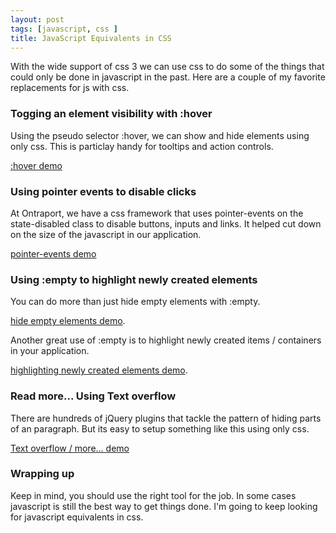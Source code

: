 ```yaml
---
layout: post
tags: [javascript, css ]
title: JavaScript Equivalents in CSS
---
```


With the wide support of css 3 we can use css to do some of the things that could only be done in javascript in the past. Here are a couple of my favorite replacements for js with css.  


### Togging an element visibility with :hover

Using the pseudo selector :hover, we can show and hide elements using only css. This is particlay handy for tooltips and action controls. 

[:hover demo](/demos/2013-06-26-javascript-equivalents-in-css/hover.html)

### Using pointer events to disable clicks

At Ontraport, we have a css framework that uses pointer-events on the state-disabled class to disable buttons, inputs and links. It helped cut down on the size of the javascript in our application.

[pointer-events demo](/demos/2013-06-26-javascript-equivalents-in-css/pointer-events.html)


### Using :empty to highlight newly created elements

You can do more than just hide empty elements with :empty. 

[hide empty elements demo](/demos/2013-06-26-javascript-equivalents-in-css/empty.html). 

Another great use of :empty is to highlight newly created items / containers in your application.

[highlighting newly created elements demo](/demos/2013-06-26-javascript-equivalents-in-css/empty-app.html).


### Read more... Using Text overflow

There are hundreds of jQuery plugins that tackle the pattern of hiding parts of an paragraph. But its easy to setup something like this using only css. 

[Text overflow / more... demo](/demos/2013-06-26-javascript-equivalents-in-css/text-overflow.html)


### Wrapping up

Keep in mind, you should use the right tool for the job. In some cases javascript is still the best way to get things done. I'm going to keep looking for javascript equivalents in css.
